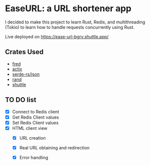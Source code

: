 # EaseURL: a URL shortener app

I decided to make this project to learn Rust, Redis, and multithreading (Tokio) to learn how to handle requests concurrently using Rust.

Live deployed on https://ease-url-bgrv.shuttle.app/

## Crates Used

- [fred](https://github.com/aembke/fred.rs)
- [actix](https://actix.rs/)
- [serde-rs/json](https://github.com/serde-rs/json)
- [rand](https://github.com/rust-random/rand)
- [shuttle](https://www.shuttle.dev/)

## TO DO list
- [X] Connect to Redis client
- [X] Get Redis Client values
- [X] Set Redis Client values
- [X] HTML client view
  - [X] URL creation
  - [X] Real URL obtaining and redirection
  - [X] Error handling

